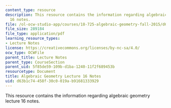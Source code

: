 ```yaml
---
content_type: resource
description: This resource contains the information regarding algebraic geometry lecture
  16 notes.
file: /ol-ocw-studio-app/courses/18-725-algebraic-geometry-fall-2015/d63b1c74458f30c0019ab91681333929_MIT18_725F15_lec16.pdf
file_size: 289184
file_type: application/pdf
learning_resource_types:
- Lecture Notes
license: https://creativecommons.org/licenses/by-nc-sa/4.0/
ocw_type: OCWFile
parent_title: Lecture Notes
parent_type: CourseSection
parent_uid: 5f85de59-109b-d1ba-1240-11f2f689453b
resourcetype: Document
title: Algebraic Geometry Lecture 16 Notes
uid: d63b1c74-458f-30c0-019a-b91681333929
---
```

This resource contains the information regarding algebraic geometry lecture 16 notes.